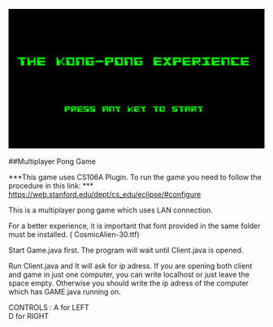 ![Kong Pong Experience](https://github.com/erenyenigul/kong_pong/blob/main/assets/Screen%20Shot%202021-03-30%20at%2013.52.38.png)

##Multiplayer Pong Game

***This game uses CS106A Plugin. To run the game you need to follow the procedure in this link: *** https://web.stanford.edu/dept/cs_edu/eclipse/#configure

This is a multiplayer pong game which uses LAN connection.

For a better experience, it is important that font
provided in the same folder must be installed. ( CosmicAlien-30.ttf)

Start Game.java first. The program will wait until
Client.java is opened.

Run Client.java and It will ask for ip adress. If you are
opening both client and game in just one computer, 
you can write localhost or just leave the space empty.
Otherwise you should write the ip adress of the computer
which has GAME.java running on.

CONTROLS :   A for LEFT  
             D for RIGHT
 


